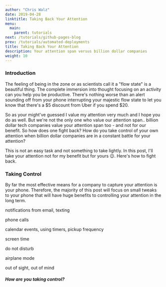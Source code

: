 ```yaml
---
author: "Chris Walz"
date: 2019-04-28
linktitle: Taking Back Your Attention
menu:
  main:
    parent: tutorials
next: /tutorials/github-pages-blog
prev: /tutorials/automated-deployments
title: Taking Back Your Attention
description: Your attention span versus billion dollar companies
weight: 10
---
```



### **Introduction**

The feeling of being in the zone or as scientists call it a "flow state" is a beautiful thing. The complete immersion into thought focusing on an activity can you help you be productive. There's nothing worse than an alert sounding off from your phone interrupting your majestic flow state to let you know that there's a $5 discount from Uber if you spend $20. 

So as your might've guessed I value my attention very much and I hope you do as well. But we're not the only one who value our attention span.. billion dollar tech companies value your attention span too - and not for our benefit. So how does one fight back? How do you take control of your own attention when billion dollar companies are in a constant battle for your attention? 

This is not an easy task and not something to take lightly. In this post, I'll take your attention not for my benefit but for yours 😉. Here's how to fight back. 

### Taking Control

By far the most effective means for a company to capture your attention is your phone. Therefore, the majority of this post will focus on small tweaks to your phone that will have huge benefits to controlling your attention in the long term. 

notifications from email, texting

phone calls 

calendar events, using timers, pickup frequency

screen time 

do not disturb 

airplane mode 

out of sight, out of mind

##### How are you taking control?
